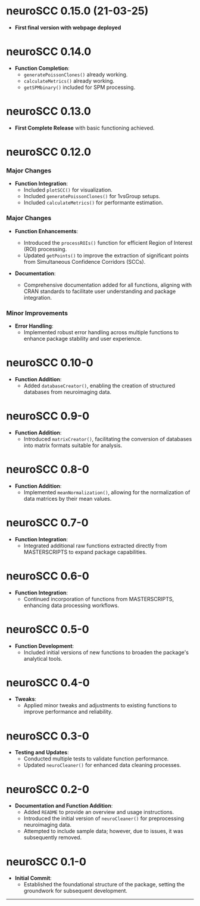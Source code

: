 # neuroSCC 0.15.0 (21-03-25)

- **First final version with webpage deployed**

# neuroSCC 0.14.0

- **Function Completion**:
  - `generatePoissonClones()` already working.
  - `calculateMetrics()` already working.
  - `getSPMbinary()` included for SPM processing.
  
# neuroSCC 0.13.0

- **First Complete Release** with basic functioning achieved.

# neuroSCC 0.12.0

### Major Changes

- **Function Integration**:
  - Included `plotSCC()` for visualization.
  - Included `generatePoissonClones()` for 1vsGroup setups.
  - Included `calculateMetrics()` for performante estimation.

### Major Changes

- **Function Enhancements**:
  - Introduced the `processROIs()` function for efficient Region of Interest (ROI) processing.
  - Updated `getPoints()` to improve the extraction of significant points from Simultaneous Confidence Corridors (SCCs).

- **Documentation**:
  - Comprehensive documentation added for all functions, aligning with CRAN standards to facilitate user understanding and package integration.

### Minor Improvements

- **Error Handling**:
  - Implemented robust error handling across multiple functions to enhance package stability and user experience.

# neuroSCC 0.10-0

- **Function Addition**:
  - Added `databaseCreator()`, enabling the creation of structured databases from neuroimaging data.

# neuroSCC 0.9-0

- **Function Addition**:
  - Introduced `matrixCreator()`, facilitating the conversion of databases into matrix formats suitable for analysis.

# neuroSCC 0.8-0

- **Function Addition**:
  - Implemented `meanNormalization()`, allowing for the normalization of data matrices by their mean values.

# neuroSCC 0.7-0

- **Function Integration**:
  - Integrated additional raw functions extracted directly from MASTERSCRIPTS to expand package capabilities.

# neuroSCC 0.6-0

- **Function Integration**:
  - Continued incorporation of functions from MASTERSCRIPTS, enhancing data processing workflows.

# neuroSCC 0.5-0

- **Function Development**:
  - Included initial versions of new functions to broaden the package's analytical tools.

# neuroSCC 0.4-0

- **Tweaks**:
  - Applied minor tweaks and adjustments to existing functions to improve performance and reliability.

# neuroSCC 0.3-0

- **Testing and Updates**:
  - Conducted multiple tests to validate function performance.
  - Updated `neuroCleaner()` for enhanced data cleaning processes.

# neuroSCC 0.2-0

- **Documentation and Function Addition**:
  - Added `README` to provide an overview and usage instructions.
  - Introduced the initial version of `neuroCleaner()` for preprocessing neuroimaging data.
  - Attempted to include sample data; however, due to issues, it was subsequently removed.

# neuroSCC 0.1-0

- **Initial Commit**:
  - Established the foundational structure of the package, setting the groundwork for subsequent development.

---

